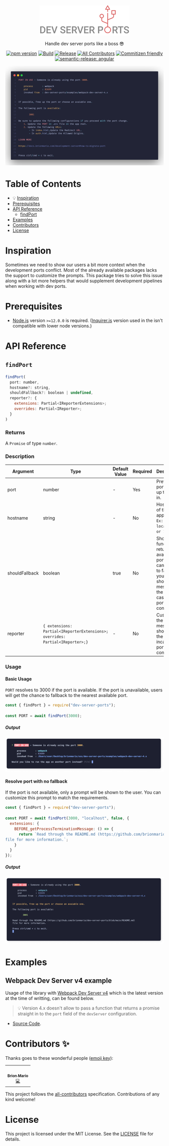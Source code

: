 <p align="center" style="padding-top: 20px">
  <img src="./docs/resources/logo.png" height="96">
  <p align="center">Handle dev server ports like a boss 😎</p>
</p>

<div align="center">

  <a href="">[![npm version](https://badge.fury.io/js/dev-server-ports.svg)](https://badge.fury.io/js/dev-server-ports)</a>
  <a href="">[![Build](https://github.com/brionmario/dev-server-ports/actions/workflows/build.yml/badge.svg)](https://github.com/brionmario/dev-server-ports/actions/workflows/build.yml)</a>
  <a href="">[![Release](https://github.com/brionmario/dev-server-ports/actions/workflows/release.yml/badge.svg)](https://github.com/brionmario/dev-server-ports/actions/workflows/release.yml)</a>
  <a href=""><!-- ALL-CONTRIBUTORS-BADGE:START - Do not remove or modify this section -->[![All Contributors](https://img.shields.io/badge/all_contributors-1-orange.svg?style=flat-square)](#contributors-)<!-- ALL-CONTRIBUTORS-BADGE:END --></a>
  <a href="">[![Commitizen friendly](https://img.shields.io/badge/commitizen-friendly-yellow.svg)](http://commitizen.github.io/cz-cli/)</a>
  <a href="">[![semantic-release: angular](https://img.shields.io/badge/semantic--release-angular-e10079?logo=semantic-release)](https://github.com/semantic-release/semantic-release)</a>
</div>

<p align="center">
  <img src="./docs/resources/banner.png">
</p>

# Table of Contents

- 💡 [Inspiration](#inspiration)
- [Prerequisites](#prerequisites)
- [API Reference](#api-reference)
    - [findPort](#findPort)
- [Examples](#examples)
- [Contributors](#contributors)
- [License](#license)

# Inspiration

Sometimes we need to show our users a bit more context when the development ports conflict. Most of the already available packages lacks the support to customize the prompts. This package tries to solve this issue along with a lot more helpers that would supplement development pipelines when working with dev ports.

# Prerequisites

- [Node.js](https://nodejs.org/en/download/) version `>=12.0.0` is required. ([Inquirer.js](https://github.com/SBoudrias/Inquirer.js) version used in the isn't compatible with lower node versions.)

# API Reference

## `findPort`

```js
findPort(
  port: number,
  hostname?: string,
  shouldFallback?: boolean | undefined,
  reporter?: {
    extensions: Partial<IReporterExtensions>;
    overrides: Partial<IReporter>;
  }
)
```

### Returns

A `Promise` of type `number`.

### Description

|Argument|Type|Default Value|Required|Description|
|--------|----|-------------|--------|-----------|
|port|number| - |Yes|Prefered port to fire up the app in.|
|hostname|string| - |No|Host name of the application. `Ex: localhost or 127.0.0`|
|shouldFallback|boolean| true |No|Should the function return a an available port. You can set this to false if you wish to show just a message to the user in case of a port conflict.|
|reporter|`{ extensions: Partial<IReporterExtensions>; overrides: Partial<IReporter>;}`| - |No|Customize the messages shown to the user incase of a port conflict.|

### Usage

#### Basic Usage

`PORT` resolves to 3000 if the port is available. If the port is unavailable, users will get the chance to fallback to the nearest available port.

```js
const { findPort } = require("dev-server-ports");

const PORT = await findPort(3000);
```

##### Output

![Image](./docs/resources/port-conflict-output.png)

#### Resolve port with no fallback

If the port is not available, only a prompt will be shown to the user. You can customize this prompt to match the requirements.

```js
const { findPort } = require("dev-server-ports");

const PORT = await findPort(3000, "localhost", false, {
  extensions: {
    BEFORE_getProcessTerminationMessage: () => {
      return `Read through the README.md (https://github.com/brionmario/dev-server-ports/blob/main/README.md)
file for more information.`;
    }
  }
});
```

##### Output

![Image](./docs/resources/port-conflict-no-fallback-output.png)

# Examples

## Webpack Dev Server v4 example

Usage of the library with [Webpack Dev Server v4](https://github.com/webpack/webpack-dev-server/releases/tag/v4.8.1) which is the latest version at the time of writting, can be found below.

> 💡 Version 4.x doesn't allow to pass a function that returns a promise straight in to the `port` field of the `devServer` configuration.

- [Source Code](./examples/webpack-dev-server-4.x/).
# Contributors ✨

Thanks goes to these wonderful people ([emoji key](https://allcontributors.org/docs/en/emoji-key)):

<!-- ALL-CONTRIBUTORS-LIST:START - Do not remove or modify this section -->
<!-- prettier-ignore-start -->
<!-- markdownlint-disable -->
<table>
  <tr>
    <td align="center"><a href="http://www.brionmario.com/"><img src="https://avatars.githubusercontent.com/u/25959096?v=4?s=100" width="100px;" alt=""/><br /><sub><b>Brion Mario</b></sub></a><br /><a href="https://github.com/Brion Mario/dev-server-ports/commits?author=brionmario" title="Code">💻</a></td>
  </tr>
</table>

<!-- markdownlint-restore -->
<!-- prettier-ignore-end -->

<!-- ALL-CONTRIBUTORS-LIST:END -->

This project follows the [all-contributors](https://github.com/all-contributors/all-contributors) specification. Contributions of any kind welcome!

# License

This project is licensed under the MIT License. See the [LICENSE](./LICENSE) file for details.
